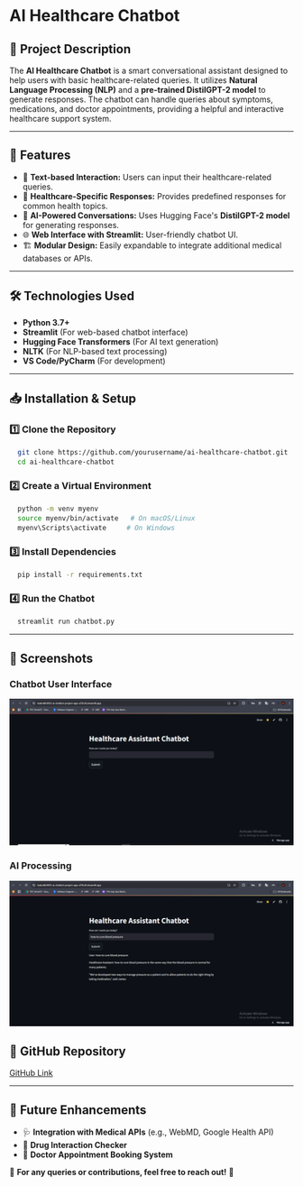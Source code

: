 # AI Healthcare Chatbot

## 📌 Project Description
The **AI Healthcare Chatbot** is a smart conversational assistant designed to help users with basic healthcare-related queries. It utilizes **Natural Language Processing (NLP)** and a **pre-trained DistilGPT-2 model** to generate responses. The chatbot can handle queries about symptoms, medications, and doctor appointments, providing a helpful and interactive healthcare support system.

---

## 🚀 Features
- 💬 **Text-based Interaction:** Users can input their healthcare-related queries.
- 🏥 **Healthcare-Specific Responses:** Provides predefined responses for common health topics.
- 🤖 **AI-Powered Conversations:** Uses Hugging Face's **DistilGPT-2 model** for generating responses.
- 🌐 **Web Interface with Streamlit:** User-friendly chatbot UI.
- 🏗️ **Modular Design:** Easily expandable to integrate additional medical databases or APIs.

---

## 🛠️ Technologies Used
- **Python 3.7+**
- **Streamlit** (For web-based chatbot interface)
- **Hugging Face Transformers** (For AI text generation)
- **NLTK** (For NLP-based text processing)
- **VS Code/PyCharm** (For development)

---

## 📥 Installation & Setup

### 1️⃣ Clone the Repository
```sh
  git clone https://github.com/yourusername/ai-healthcare-chatbot.git
  cd ai-healthcare-chatbot
```

### 2️⃣ Create a Virtual Environment
```sh
  python -m venv myenv
  source myenv/bin/activate   # On macOS/Linux
  myenv\Scripts\activate     # On Windows
```

### 3️⃣ Install Dependencies
```sh
  pip install -r requirements.txt
```

### 4️⃣ Run the Chatbot
```sh
  streamlit run chatbot.py
```

---

## 📸 Screenshots  

### Chatbot User Interface  
![Chatbot UI](./chatbot_ui.png)  

### AI Processing  
![AI Processing](./ai_processing.png)  

## 🔗 GitHub Repository
[GitHub Link](https://github.com/yourusername/ai-healthcare-chatbot)

---

## 📌 Future Enhancements
- 🩺 **Integration with Medical APIs** (e.g., WebMD, Google Health API)
- 💊 **Drug Interaction Checker**
- 📅 **Doctor Appointment Booking System**

📧 **For any queries or contributions, feel free to reach out!** 🚀
